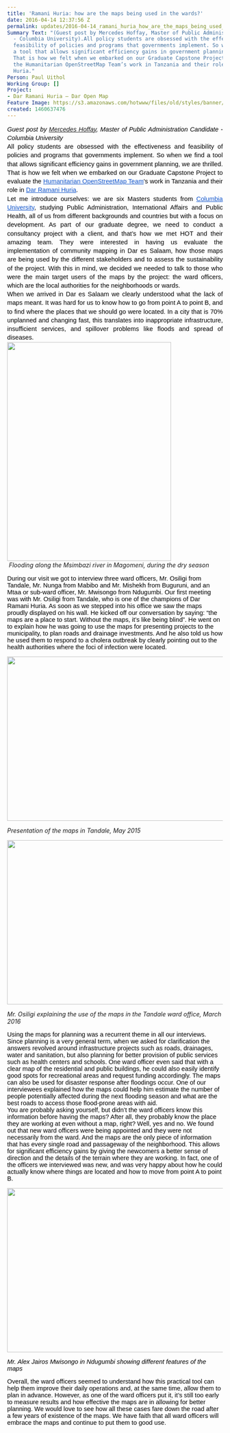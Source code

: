 ```yaml
---
title: 'Ramani Huria: how are the maps being used in the wards?'
date: 2016-04-14 12:37:56 Z
permalink: updates/2016-04-14_ramani_huria_how_are_the_maps_being_used_in_the_wards?
Summary Text: "(Guest post by Mercedes Hoffay, Master of Public Administration Candidate
  - Columbia University).All policy students are obsessed with the effectiveness and
  feasibility of policies and programs that governments implement. So when we find
  a tool that allows significant efficiency gains in government planning, we are thrilled.
  That is how we felt when we embarked on our Graduate Capstone Project to evaluate
  the Humanitarian OpenStreetMap Team’s work in Tanzania and their role in Dar Ramani
  Huria."
Person: Paul Uithol
Working Group: []
Project:
- Dar Ramani Huria — Dar Open Map
Feature Image: https://s3.amazonaws.com/hotwww/files/old/styles/banner/public/17639216374_f1e8eb7881_o.jpg
created: 1460637476
---
```


<p style="line-height: 1.38; margin-top: 0pt; margin-bottom: 0pt; text-align: justify;" dir="ltr"><em><span style="font-size: 14.6667px; font-family: Arial; color: #000000; background-color: transparent; font-weight: 400; font-variant: normal; text-decoration: none; vertical-align: baseline;">Guest post by </span></em><span id="docs-internal-guid-d9659fc8-14bc-c4a3-0c71-eaec737f7f61" style="font-size: 14.666666666666666px; font-family: Arial; color: #000000; background-color: transparent; font-weight: 400; font-style: normal; font-variant: normal; text-decoration: none; vertical-align: baseline;"><em><a href="https://twitter.com/mechihoff">Mercedes Hoffay</a>, Master of Public Administration Candidate - Columbia University</em> </span></p><p id="docs-internal-guid-d9659fc8-14bd-44b7-1c57-45a30d3ad10c" style="line-height: 1.38; margin-top: 0pt; margin-bottom: 0pt; text-align: justify;" dir="ltr"><span style="font-size: 14.666666666666666px; font-family: Arial; color: #000000; background-color: transparent; font-weight: 400; font-style: normal; font-variant: normal; text-decoration: none; vertical-align: baseline;">All policy students are obsessed with the effectiveness and feasibility of policies and programs that governments implement. So when we find a tool that allows significant efficiency gains in government planning, we are thrilled. That is how we felt when we embarked on our Graduate Capstone Project to evaluate the </span><a style="text-decoration: none;" href="https://hotosm.org/"><span style="font-size: 14.666666666666666px; font-family: Arial; color: #1155cc; background-color: transparent; font-weight: 400; font-style: normal; font-variant: normal; text-decoration: underline; vertical-align: baseline;">Humanitarian OpenStreetMap Team</span></a><span style="font-size: 14.666666666666666px; font-family: Arial; color: #000000; background-color: transparent; font-weight: 400; font-style: normal; font-variant: normal; text-decoration: none; vertical-align: baseline;">’s work in Tanzania and their role in </span><a style="text-decoration: none;" href="http://ramanihuria.org/"><span style="font-size: 14.666666666666666px; font-family: Arial; color: #1155cc; background-color: transparent; font-weight: 400; font-style: normal; font-variant: normal; text-decoration: underline; vertical-align: baseline;">Dar Ramani Huria</span></a><span style="font-size: 14.666666666666666px; font-family: Arial; color: #000000; background-color: transparent; font-weight: 400; font-style: normal; font-variant: normal; text-decoration: none; vertical-align: baseline;">.</span><br><span style="font-size: 14.666666666666666px; font-family: Arial; color: #000000; background-color: transparent; font-weight: 400; font-style: normal; font-variant: normal; text-decoration: none; vertical-align: baseline;">Let me introduce ourselves: we are six Masters students from </span><a style="text-decoration: none;" href="http://columbia.edu"><span style="font-size: 14.666666666666666px; font-family: Arial; color: #1155cc; background-color: transparent; font-weight: 400; font-style: normal; font-variant: normal; text-decoration: underline; vertical-align: baseline;">Columbia University</span></a><span style="font-size: 14.666666666666666px; font-family: Arial; color: #000000; background-color: transparent; font-weight: 400; font-style: normal; font-variant: normal; text-decoration: none; vertical-align: baseline;">, studying Public Administration, International Affairs and Public Health, all of us from different backgrounds and countries but with a focus on development. As part of our graduate degree, we need to conduct a consultancy project with a client, and that’s how we met HOT and their amazing team. They were interested in having us evaluate the implementation of community mapping in Dar es Salaam, how those maps are being used by the different stakeholders and to assess the sustainability of the project. With this in mind, we decided we needed to talk to those who were the main target users of the maps by the project: the ward officers, which are the local authorities for the neighborhoods or wards.</span></p><p style="line-height: 1.38; margin-top: 0pt; margin-bottom: 0pt; text-align: justify;" dir="ltr"><span style="font-size: 14.666666666666666px; font-family: Arial; color: #000000; background-color: transparent; font-weight: 400; font-style: normal; font-variant: normal; text-decoration: none; vertical-align: baseline;">When we arrived in Dar es Salaam we clearly understood what the lack of maps meant. It was hard for us to know how to go from point A to point B, and to find where the places that we should go were located. In a city that is 70% unplanned and changing fast, this translates into inappropriate infrastructure, insufficient services, and spillover problems like floods and spread of diseases.</span></p><p style="line-height: 1.38; margin-top: 0pt; margin-bottom: 0pt; text-align: justify;" dir="ltr"><span style="font-size: 14.666666666666666px; font-family: Arial; color: #000000; background-color: transparent; font-weight: 400; font-style: normal; font-variant: normal; text-decoration: none; vertical-align: baseline;"><img class="image-large" src="https://s3.amazonaws.com/hotwww/files/old/styles/large/public/IMG-20150821-WA0017.jpg?itok=0JIig2eM" alt="" style="width:383px;height:510px"></span></p><p style="line-height: 1.38; margin-top: 0pt; margin-bottom: 0pt; text-align: justify;" dir="ltr">&nbsp;<em>Flooding along the Msimbazi river in Magomeni, during the dry season</em></p><p><span style="font-size: 14.666666666666666px; font-family: Arial; color: #000000; background-color: transparent; font-weight: 400; font-style: normal; font-variant: normal; text-decoration: none; vertical-align: baseline;">During our visit we got to interview three ward officers, Mr. Osiligi from Tandale, Mr. Nunga from Mabibo and Mr. Mishekh from Buguruni, and an Mtaa or sub-ward officer, Mr. Mwisongo from Ndugumbi. Our first meeting was with Mr. Osiligi from Tandale, who is one of the champions of Dar Ramani Huria. As soon as we stepped into his office we saw the maps proudly displayed on his wall. He kicked off our conversation by saying: “the maps are a place to start. Without the maps, it’s like being blind”. He went on to explain how he was going to use the maps for presenting projects to the municipality, to plan roads and drainage investments. And he also told us how he used them to respond to a cholera outbreak by clearly pointing out to the health authorities where the foci of infection were located.</span></p><p><span style="font-size: 14.666666666666666px; font-family: Arial; color: #000000; background-color: transparent; font-weight: 400; font-style: normal; font-variant: normal; text-decoration: none; vertical-align: baseline;"><img class="image-large" src="https://s3.amazonaws.com/hotwww/files/old/styles/large/public/17639216374_f1e8eb7881_o.jpg?itok=JwE_4SX-" alt="" style="width:510px;height:383px"></span></p><p><em>Presentation of the maps in Tandale, May 2015</em></p><p><img class="image-large" src="https://s3.amazonaws.com/hotwww/files/old/styles/large/public/Copy%20of%20IMG_5967.jpg?itok=YzkcUZE6" alt="" style="width:510px;height:383px"></p><p><em>Mr. Osiligi explaining the use of the maps in the Tandale ward office, March 2016</em></p><p><span style="font-size: 14.666666666666666px; font-family: Arial; color: #000000; background-color: transparent; font-weight: 400; font-style: normal; font-variant: normal; text-decoration: none; vertical-align: baseline;">Using the maps for planning was a recurrent theme in all our interviews. Since planning is a very general term, when we asked for clarification the answers revolved around infrastructure projects such as roads, drainages, water and sanitation, but also planning for better provision of public services such as health centers and schools. One ward officer even said that with a clear map of the residential and public buildings, he could also easily identify good spots for recreational areas and request funding accordingly. The maps can also be used for disaster response after floodings occur. One of our interviewees explained how the maps could help him estimate the number of people potentially affected during the next flooding season and what are the best roads to access those flood-prone areas with aid.</span><br><span style="font-size: 14.666666666666666px; font-family: Arial; color: #000000; background-color: transparent; font-weight: 400; font-style: normal; font-variant: normal; text-decoration: none; vertical-align: baseline;">You are probably asking yourself, but didn’t the ward officers know this information before having the maps? After all, they probably know the place they are working at even without a map, right? Well, yes and no. We found out that new ward officers were being appointed and they were not necessarily from the ward. And the maps are the only piece of information that has every single road and passageway of the neighborhood. This allows for significant efficiency gains by giving the newcomers a better sense of direction and the details of the terrain where they are working. In fact, one of the officers we interviewed was new, and was very happy about how he could actually know where things are located and how to move from point A to point B.</span></p><p><img class="image-large" src="https://s3.amazonaws.com/hotwww/files/old/styles/large/public/Copy%20of%20IMG_4939.JPG?itok=hLHOerCL" alt="" style="width:510px;height:383px"></p><p><em><span id="docs-internal-guid-d9659fc8-14c4-bf74-8f9d-39adffa94cf2" style="font-size: 14.6667px; font-family: Arial; color: #000000; background-color: transparent; font-variant: normal; text-decoration: none; vertical-align: baseline;">Mr. Alex Jairos Mwisongo in Ndugumbi showing different features of the maps</span></em></p><p><span id="docs-internal-guid-d9659fc8-14bd-d1e1-be09-024c526f91da" style="font-size: 14.666666666666666px; font-family: Arial; color: #000000; background-color: transparent; font-weight: 400; font-style: normal; font-variant: normal; text-decoration: none; vertical-align: baseline;">Overall, the ward officers seemed to understand how this practical tool can help them improve their daily operations and, at the same time, allow them to plan in advance. However, as one of the ward officers put it, it’s still too early to measure results and how effective the maps are in allowing for better planning. We would love to see how all these cases fare down the road after a few years of existence of the maps. We have faith that all ward officers will embrace the maps and continue to put them to good use. </span></p>
